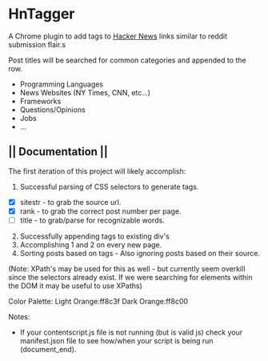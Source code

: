 # HnTagger

A Chrome plugin to add tags to [Hacker News](http://news.ycombinator.com/) 
links similar to reddit submission flair.s

Post titles will be searched for common categories and appended to the row.
* Programming Languages 
* News Websites (NY Times, CNN, etc...)
* Frameworks 
* Questions/Opinions 
* Jobs
* ...

## || Documentation ||
The first iteration of this project will likely accomplish:

1. Successful parsing of CSS selectors to generate tags.
- [x] sitestr - to grab the source url.
- [x] rank  - to grab the correct post number per page.
- [ ] title - to grab/parse for recognizable words.
2. Successfully appending tags to existing div's
3. Accomplishing 1 and 2 on every new page.
4. Sorting posts based on tags - Also ignoring posts based on their source.

(Note: XPath's may be used for this as well - but currently seem overkill since
the selectors already exist.  If we were searching for elements within the DOM
it may be useful to use XPaths)

Color Palette:
Light Orange:ff8c3f 
Dark Orange:ff8c00

Notes:

- If your contentscript.js file is not running (but is valid js) check your
  manifest.json file to see how/when your script is being run (document_end).
  
